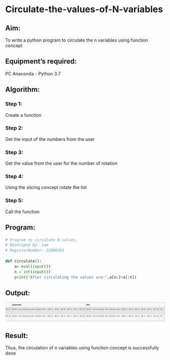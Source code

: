 # Circulate-the-values-of-N-variables
## Aim:
To write a python program to circulate the n variables using function concept
## Equipment’s required:
PC
Anaconda - Python 3.7
## Algorithm: 
### Step 1: 
Create a function 
### Step 2: 
Get the input of the numbers from the user
### Step 3: 
Get the value from the user for the number of rotation
### Step 4: 
Using the slicing concept rotate the list
### Step 5: 
Call the function
## Program:
```python 
# Program to circulate N values.
# Developed by: sam
# RegisterNumber: 22008392

def circulate():
    a= eval(input())
    n = int(input())
    print("After circulating the values are:",a[n:]+a[:n])
```

## Output:
![image](./circulation.png)

## Result:
Thus, the circulation of n variables using function concept is successfully done

